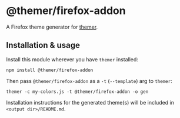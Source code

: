 # @themer/firefox-addon

A Firefox theme generator for [themer](https://github.com/mjswensen/themer).

## Installation & usage

Install this module wherever you have `themer` installed:

    npm install @themer/firefox-addon

Then pass `@themer/firefox-addon` as a `-t` (`--template`) arg to `themer`:

    themer -c my-colors.js -t @themer/firefox-addon -o gen

Installation instructions for the generated theme(s) will be included in `<output dir>/README.md`.

